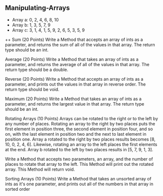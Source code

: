 ## Manipulating-Arrays

* Array a: 0, 2, 4, 6, 8, 10
* Array b: 1, 3, 5, 7, 9
* Array c: 3, 1, 4, 1, 5, 9, 2, 6, 5, 3, 5, 9

++ Sum (20 Points)
Write a Method that accepts an array of ints as a parameter, and returns the sum of all of the values in that array. The return type should be an int.

Average (20 Points)
Write a Method that takes an array of ints as a parameter, and returns the average of all of the values in that array. The return type should be a double.

Reverse (20 Points)
Write a Method that accepts an array of ints as a parameter, and prints out the values in that array in reverse order. The return type should be void.

Maximum (20 Points)
Write a Method that takes an array of ints as a parameter, and returns the largest value in that array. The return type should be an int.

Rotating Arrays (10 Points)
Arrays can be rotated to the right or to the left by any number of places. Rotating an array to the right by two places puts the first element in position three, the second element in position four, and so on, with the last element in position two and the next to last element in position one. Array a rotated to the right by two places results becomes [8, 10, 0, 2, 4, 6]. Likewise, rotating an array to the left places the first elements at the end. Array b rotated to the left by two places results in [5, 7, 9, 1, 3].

Write a Method that accepts two parameters, an array, and the number of places to rotate that array to the left. This Method will print out the rotated array. This Method will return void.

Sorting Arrays (10 Points)
Write a Method that takes an unsorted array of ints as it's one parameter, and prints out all of the numbers in that array in sorted order
